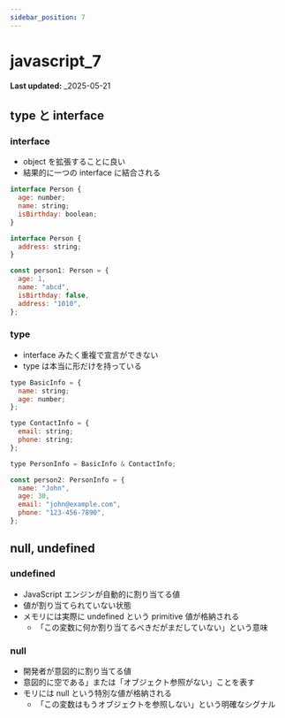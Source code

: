 ```yaml
---
sidebar_position: 7
---
```


# javascript_7

**Last updated:** \_2025-05-21

## type と interface

### interface

- object を拡張することに良い
- 結果的に一つの interface に結合される

```javaScript
interface Person {
  age: number;
  name: string;
  isBirthday: boolean;
}

interface Person {
  address: string;
}

const person1: Person = {
  age: 1,
  name: "abcd",
  isBirthday: false,
  address: "1010",
};
```

### type

- interface みたく重複で宣言ができない
- type は本当に形だけを持っている

```javaScript
type BasicInfo = {
  name: string;
  age: number;
};

type ContactInfo = {
  email: string;
  phone: string;
};

type PersonInfo = BasicInfo & ContactInfo;

const person2: PersonInfo = {
  name: "John",
  age: 30,
  email: "john@example.com",
  phone: "123-456-7890",
};
```

## null, undefined

### undefined

- JavaScript エンジンが自動的に割り当てる値
- 値が割り当てられていない状態
- メモリには実際に undefined という primitive 値が格納される
  - 「この変数に何か割り当てるべきだがまだしていない」という意味

### null

- 開発者が意図的に割り当てる値
- 意図的に空である」または「オブジェクト参照がない」ことを表す
- モリには null という特別な値が格納される
  - 「この変数はもうオブジェクトを参照しない」という明確なシグナル
